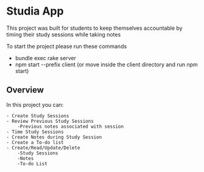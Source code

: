 # Studia App

This project was built for students to keep themselves accountable by timing their study sessions while taking notes

To start the project please run these commands 
- bundle exec rake server
- npm start --prefix client (or move inside the client directory and run npm start)

## Overview

In this project you can:

    - Create Study Sessions
    - Review Previous Study Sessions
        -Previous notes associated with session
    - Time Study Sessions
    - Create Notes during Study Session
    - Create a To-do list
    - Create/Read/Update/Delete
        -Study Sessions
        -Notes
        -To-do List
